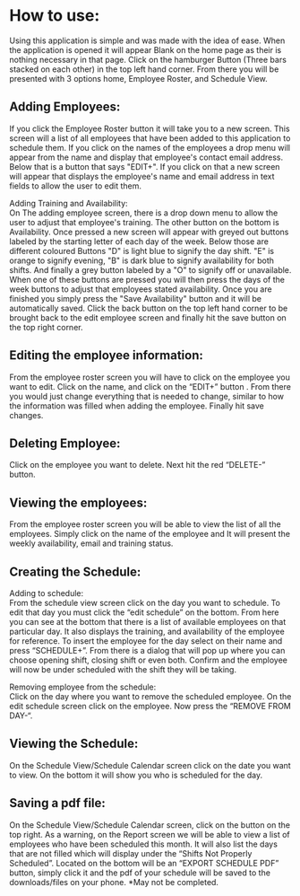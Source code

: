# How to use:
Using this application is simple and was made with the idea of ease. When the application is opened it will appear Blank on the home page as their is nothing necessary in that page. Click on the hamburger Button (Three bars stacked on each other) in the top left hand corner. From there you will be presented with 3 options home, Employee Roster, and Schedule View.

## Adding Employees:
If you click the Employee Roster button it will take you to a new screen. This screen will a list of all employees that have been added to this application to schedule them. If you click on the names of the employees a drop menu will appear from the name and display that employee's contact email address. Below that is a button that says "EDIT+". If you click on that a new screen will appear that displays the employee's name and email address in text fields to allow the user to edit them.

Adding Training and Availability: <br />
On The adding employee screen, there is a drop down menu to allow the user to adjust that employee's training. The other button on the bottom is Availability. Once pressed a new screen will appear with greyed out buttons labeled by the starting letter of each day of the week. Below those are different coloured Buttons "D" is light blue to signify the day shift. "E" is orange to signify evening, "B" is dark blue to signify availability for both shifts. And finally a grey button labeled by a "O" to signify off or unavailable. When one of these buttons are pressed you will then press the days of the week buttons to adjust that employees stated availability. Once you are finished you simply press the "Save Availability" button and it will be automatically saved. Click the back button on the top left hand corner to be brought back to the edit employee screen and finally hit the save button on the top right corner.

## Editing the employee information:
From the employee roster screen you will have to click on the employee you want to edit. Click on the name, and click on the “EDIT+” button . From there you would just change everything that is needed to change, similar to how the information was filled when adding the employee. Finally hit save changes.

## Deleting Employee:
Click on the employee you want to delete. Next hit the red “DELETE-” button.

## Viewing the employees:
From the employee roster screen you will be able to view the list of all the employees. Simply click on the name of the employee and It will present the weekly availability, email and training status.

## Creating the Schedule:
Adding to schedule: <br />
From the schedule view screen click on the day you want to schedule. To edit that day you must click the “edit schedule” on the bottom. From here you can see at the bottom that there is a list of available employees on that particular day. It also displays the training, and availability of the employee for reference. To insert the employee for the day select on their name and press “SCHEDULE+”. From there is a dialog that will pop up where you can choose opening shift, closing shift or even both. Confirm and the employee will now be under scheduled with the shift they will be taking.

Removing employee from the schedule: <br />
Click on the day where you want to remove the scheduled employee. On the edit schedule screen click on the employee. Now press the “REMOVE FROM DAY-“.

## Viewing the Schedule:
On the Schedule View/Schedule Calendar screen click on the date you want to view. On the bottom it will show you who is scheduled for the day.

## Saving a pdf file:
On the Schedule View/Schedule Calendar screen, click on the button on the top right. As a warning, on the Report screen we will be able to view a list of employees who have been scheduled this month. It will also list the days that are not filled which will display under the “Shifts Not Properly Scheduled”.  Located on the bottom will be an “EXPORT SCHEDULE PDF” button, simply click it and the pdf of your schedule will be saved to the downloads/files on your phone.  *May not be completed.
